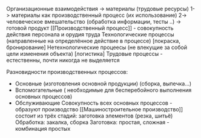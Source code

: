 Организационные взаимодействия -> материалы (трудовые ресурсы) 1-> материалы как производственный процесс (их использование) 2-> человеческое вмешательство (обработка информации, тесты ..)  -> готовой продукт 
[[Производственный процесс]] - совокупность действия персонала и орудия труда
‌Технологические процессы (направленные на определённое действие в процессе) [покраска, бронирование]
‌Нетехнологические процеесы (не влекущие за собой цели изменения объекта) [логистика]
‌Трудовые процессы - естественны, почти никогда не выделяется

Разновидности производственных процессов:
- ‌Основные (изготовления основной продукции) (сборка, выпечка...)
- Вспомогательные ( необходимые для бесперебойного выполнения основных процессов)
- ‌Обслуживающие
Совокупность всех основных процессов - образуют производство
[[Машиностроительное производство]] состоит из трёх стадий:
‌заготовка элементов (резка, шитьё)
‌Обработка: закалка‌, сборка
Заготовка:‌ простая, ‌сложная - комбинация простых